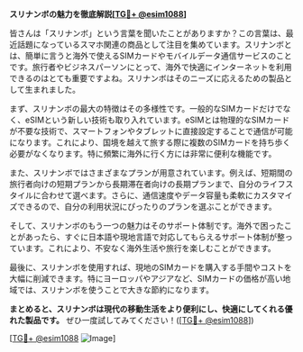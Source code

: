 **スリナンボの魅力を徹底解説[[TG💪+ @esim1088](https://t.me/s/esim1088)]**

皆さんは「スリナンボ」という言葉を聞いたことがありますか？この言葉は、最近話題になっているスマホ関連の商品として注目を集めています。スリナンボとは、簡単に言うと海外で使えるSIMカードやモバイルデータ通信サービスのことです。旅行者やビジネスパーソンにとって、海外で快適にインターネットを利用できるのはとても重要ですよね。スリナンボはそのニーズに応えるための製品として生まれました。

まず、スリナンボの最大の特徴はその多様性です。一般的なSIMカードだけでなく、eSIMという新しい技術も取り入れています。eSIMとは物理的なSIMカードが不要な技術で、スマートフォンやタブレットに直接設定することで通信が可能になります。これにより、国境を越えて旅する際に複数のSIMカードを持ち歩く必要がなくなります。特に頻繁に海外に行く方には非常に便利な機能です。

また、スリナンボではさまざまなプランが用意されています。例えば、短期間の旅行者向けの短期プランから長期滞在者向けの長期プランまで、自分のライフスタイルに合わせて選べます。さらに、通信速度やデータ容量も柔軟にカスタマイズできるので、自分の利用状況にぴったりのプランを選ぶことができます。

そして、スリナンボのもう一つの魅力はそのサポート体制です。海外で困ったことがあったら、すぐに日本語や現地言語で対応してもらえるサポート体制が整っています。これにより、不安なく海外生活や旅行を楽しむことができます。

最後に、スリナンボを使用すれば、現地のSIMカードを購入する手間やコストを大幅に削減できます。特にヨーロッパやアジアなど、SIMカードの価格が高い地域では、スリナンボを使うことで大きな節約になります。

**まとめると、スリナンボは現代の移動生活をより便利にし、快適にしてくれる優れた製品です。** ぜひ一度試してみてください！([[TG💪+ @esim1088](https://t.me/s/esim1088)])

[[TG💪+ @esim1088](https://t.me/s/esim1088) ![Image](https://i.postimg.cc/Y0z9fWf4/image.png)]